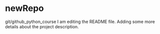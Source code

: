 # newRepo
git/github_python_course
I am editing the README file. Adding some more details about the project description.
